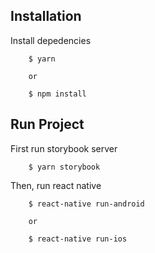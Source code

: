 ## Installation

Install depedencies

```
    $ yarn 
    
    or 
    
    $ npm install
```
## Run Project

First run storybook server

```
    $ yarn storybook
```
Then, run react native 

```
    $ react-native run-android 
    
    or 
    
    $ react-native run-ios
```

